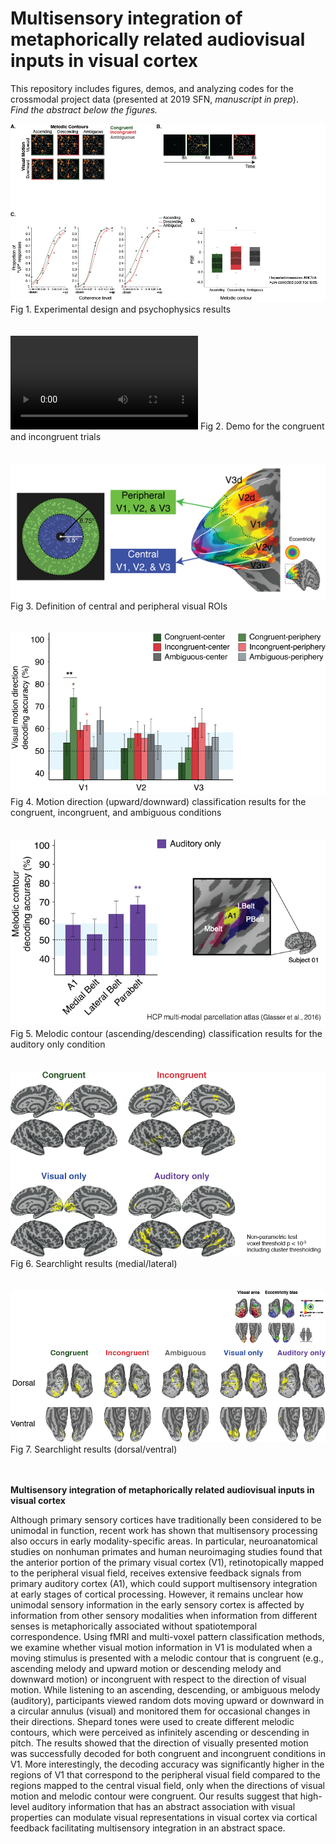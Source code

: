 # Multisensory integration of metaphorically related audiovisual inputs in visual cortex

This repository includes figures, demos, and analyzing codes for the crossmodal project data (presented at 2019 SFN, *manuscript in prep*).  
*Find the abstract below the figures.*

![experimental_Design_and_Psychophysics](https://github.com/JiyeongHa/crossmodal/blob/master/CrM_expDesign_bhdata.png)  
Fig 1. Experimental design and psychophysics results<br />
<br />
<br />
![Watch the video](https://github.com/JiyeongHa/crossmodal/blob/master/Crossmodal_cong-incong.mp4)
Fig 2. Demo for the congruent and incongruent trials<br />
<br />
<br />
![Dividing center-periphery](https://github.com/JiyeongHa/crossmodal/blob/master/center-periphery.png)  
Fig 3. Definition of central and peripheral visual ROIs<br />
<br />
<br />
![results](https://github.com/JiyeongHa/crossmodal/blob/master/center-periphery-results.png)  
Fig 4. Motion direction (upward/downward) classification results for the congruent, incongruent, and ambiguous conditions<br />
<br />
<br />
![results2](https://github.com/JiyeongHa/crossmodal/blob/master/aOnly_results.png)  
Fig 5. Melodic contour (ascending/descending) classification results for the auditory only condition<br />
<br />
<br />
![results3](https://github.com/JiyeongHa/crossmodal/blob/master/Searchlight_results.png)  
Fig 6. Searchlight results (medial/lateral)<br />
<br />
<br />
![results4](https://github.com/JiyeongHa/crossmodal/blob/master/Searchlight_results2.png)  
Fig 7. Searchlight results (dorsal/ventral)<br />
<br />
<br />
  
**Multisensory integration of metaphorically related audiovisual inputs in visual cortex**  

Although primary sensory cortices have traditionally been considered to be unimodal in function, recent work has shown that multisensory processing also occurs in early modality-specific areas. In particular, neuroanatomical studies on nonhuman primates and human neuroimaging studies found that the anterior portion of the primary visual cortex (V1), retinotopically mapped to the peripheral visual field, receives extensive feedback signals from primary auditory cortex (A1), which could support multisensory integration at early stages of cortical processing. However, it remains unclear how unimodal sensory information in the early sensory cortex is affected by information from other sensory modalities when information from different senses is metaphorically associated without spatiotemporal correspondence. Using fMRI and multi-voxel pattern classification methods, we examine whether visual motion information in V1 is modulated when a moving stimulus is presented with a melodic contour that is congruent (e.g., ascending melody and upward motion or descending melody and downward motion) or incongruent with respect to the direction of visual motion. While listening to an ascending, descending, or ambiguous melody (auditory), participants viewed random dots moving upward or downward in a circular annulus (visual) and monitored them for occasional changes in their directions. Shepard tones were used to create different melodic contours, which were perceived as infinitely ascending or descending in pitch. The results showed that the direction of visually presented motion was successfully decoded for both congruent and incongruent conditions in V1. More interestingly, the decoding accuracy was significantly higher in the regions of V1 that correspond to the peripheral visual field compared to the regions mapped to the central visual field, only when the directions of visual motion and melodic contour were congruent. Our results suggest that high-level auditory information that has an abstract association with visual properties can modulate visual representations in visual cortex via cortical feedback facilitating multisensory integration in an abstract space.
